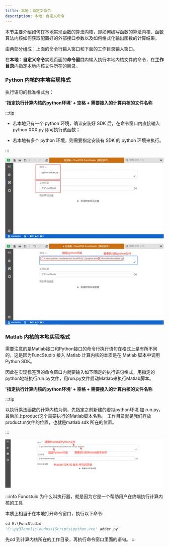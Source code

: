```yaml
---
title: 本地：自定义命令
description: 本地：自定义命令
---
```



本节主要介绍如何在本地实现函数的算法内核，即如何编写函数的算法内核、函数算法内核如何获取配置好的外部接口参数以及如何格式化输出函数的计算结果。


由两部分组成：上面的命令行输入窗口和下面的工作目录输入窗口。

在**本地：自定义命令**实现页面的**命令窗口**内输入执行本地内核文件的命令，在**工作目录**内指定本地内核文件所在的目录。

### Python 内核的本地实现格式

执行语句的标准格式为：

**'指定执行计算内核的python环境' + 空格 + 需要接入的计算内核的文件名称**

:::tip

- 若本地只有一个 python 环境，确认安装好 SDK 后，在命令窗口内直接输入 python XXX.py 即可执行该函数；

- 若本地有多个 python 环境，则需要指定安装有 SDK 的 python 环境来执行。

:::


![默认环境](./默认环境.png "默认环境")

![指定环境](./指定环境.png "指定环境")

### Matlab 内核的本地实现格式

需要注意的是Matlab接口和Python接口的命令行执行语句在格式上是有所不同的，这是因为FuncStudio 接入 Matlab 计算内核的本质是在 Matlab 脚本中调用Python SDK。

因此在实现标签页的命令窗口内就要输入如下固定的执行语句格式，用指定的python地址执行run.py文件，用run.py文件启动Matlab来执行Matlab脚本。

**'指定执行计算内核的python环境' + 空格 + 需要接入的计算内核的文件名称**

:::tip

以执行乘法函数的计算内核为例，先指定之前新建的虚拟python环境 加 run.py，最后加上product这个需要执行的Matlab脚本名称。
工作目录就是我们存放product.m文件的位置，也就是matlab sdk 所在的位置。

:::

![指定matlab环境](./指定matlab环境.png "指定matlab环境")

:::info
Funcstuio 为什么叫执行器，就是因为它是一个帮助用户在终端执行计算内核的工具

本质上相当于在本地打开命令窗口，执行以下命令:

```py
cd E:\FuncStudio
'C:\py37env1\cloudpss\Scripts\python.exe' adder.py
```

先cd 到计算内核所在的工作目录，再执行命令窗口里面的语句。
:::

